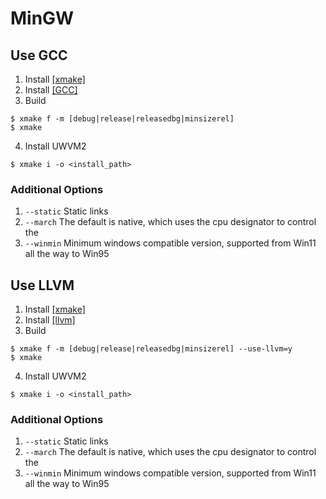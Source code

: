 # MinGW

## Use GCC
1. Install [[xmake]](https://github.com/xmake-io/xmake/)
2. Install [[GCC]](https://sourceforge.net/projects/mingw-w64/)
3. Build
```shell
$ xmake f -m [debug|release|releasedbg|minsizerel]
$ xmake
```
4. Install UWVM2
```shell
$ xmake i -o <install_path>
```

### Additional Options
1. `--static` Static links
2. `--march` The default is native, which uses the cpu designator to control the
3. `--winmin` Minimum windows compatible version, supported from Win11 all the way to Win95

## Use LLVM
1. Install [[xmake]](https://github.com/xmake-io/xmake/)
2. Install [[llvm]](https://github.com/llvm/llvm-project/releases)
3. Build
```shell
$ xmake f -m [debug|release|releasedbg|minsizerel] --use-llvm=y
$ xmake
```
4. Install UWVM2
```shell
$ xmake i -o <install_path>
```

### Additional Options
1. `--static` Static links
2. `--march` The default is native, which uses the cpu designator to control the
3. `--winmin` Minimum windows compatible version, supported from Win11 all the way to Win95
